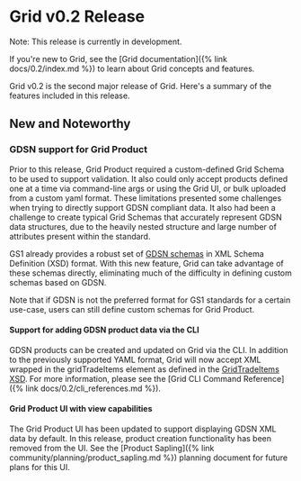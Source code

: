 # Grid v0.2 Release

<!--
  Copyright 2018-2021 Cargill Incorporated
  Licensed under Creative Commons Attribution 4.0 International License
  https://creativecommons.org/licenses/by/4.0/
-->

Note: This release is currently in development.

If you're new to Grid, see the [Grid documentation]({% link docs/0.2/index.md %})
to learn about Grid concepts and features.

Grid v0.2 is the second major release of Grid. Here's a summary of the features
included in this release.

## New and Noteworthy

### GDSN support for Grid Product

Prior to this release, Grid Product required a custom-defined Grid Schema to be
used to support validation. It also could only accept products defined one at a
time via command-line args or using the Grid UI, or bulk uploaded from a custom
yaml format. These limitations presented some challenges when trying to directly
support GDSN compliant data. It also had been a challenge to create typical Grid
Schemas that accurately represent GDSN data structures, due to the heavily
nested structure and large number of attributes present within the standard.

GS1 already provides a robust set of
[GDSN schemas](http://www.gdsregistry.org/3.1/schemas/gs1/gdsn/) in XML Schema
Definition (XSD) format. With this new feature, Grid can take advantage of these
schemas directly, eliminating much of the difficulty in defining custom schemas
based on GDSN.

Note that if GDSN is not the preferred format for GS1 standards for a certain
use-case, users can still define custom schemas for Grid Product.

#### Support for adding GDSN product data via the CLI

GDSN products can be created and updated on Grid via the CLI. In addition to the
previously supported YAML format, Grid will now accept XML wrapped in the
gridTradeItems element as defined in the
[GridTradeItems XSD](https://github.com/hyperledger/grid/blob/main/sdk/src/products/gdsn/GridTradeItems.xsd).
For more information, please see the
[Grid CLI Command Reference]({% link docs/0.2/cli_references.md %}).

#### Grid Product UI with view capabilities

The Grid Product UI has been updated to support displaying GDSN XML data by
default. In this release, product creation functionality has been removed from
the UI. See the [Product Sapling]({% link community/planning/product_sapling.md %})
planning document for future plans for this UI.
